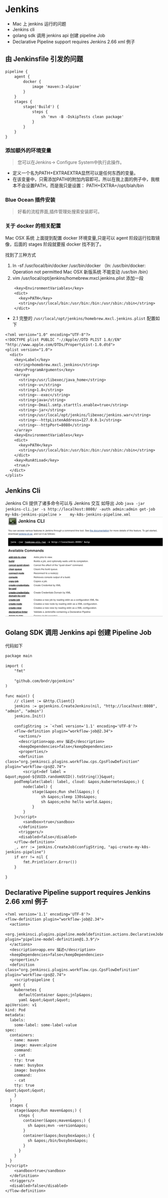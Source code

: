 # Jenkins

* Mac 上 jenkins 运行的问题
* Jenkins cli 
* golang sdk 调用 jenkins api 创建 pipeline Job
* Declarative Pipeline support requires Jenkins 2.66 xml 例子

## 由 Jenkinsfile 引发的问题

```
pipeline {
    agent {
        docker {
            image 'maven:3-alpine'
        }
    }
    stages {
        stage('Build') {
            steps {
                sh 'mvn -B -DskipTests clean package'
            }
        }
    }
}
```

### 添加额外的环境变量
> 您可以在Jenkins-> Configure System中执行此操作。
* 定义一个名为PATH+EXTRAEXTRA显然可以是任何东西的变量。
* 在该变量中，只需添加PATH的附加内容即可。所以在我上面的例子中，我根本不会设置PATH，而是我只是设置： PATH+EXTRA=/opt/blah/bin

### Blue Ocean 插件安装
> 好看的流程界面,插件管理处搜索安装即可。


### 关于 docker 的相关配置
Mac OSX 系统 上面提到配置 docker 环境变量,只是可以 agent 阶段运行拉取镜像，后面的 stages 阶段就要报 docker 找不到了。

找到了三种方式

1. ln -sf /usr/local/bin/docker /usr/bin/docker （ln: /usr/bin/docker: Operation not permitted Mac OSX 新版系统 不能变动 /usr/bin /bin）
2. vim /usr/local/opt/jenkins/homebrew.mxcl.jenkins.plist 
添加一段

```
    <key>EnvironmentVariables</key>
    <dict>
      <key>PATH</key>
      <string>/usr/local/bin:/usr/bin:/bin:/usr/sbin:/sbin</string>
    </dict>
```

* 2.1 完整的 `/usr/local/opt/jenkins/homebrew.mxcl.jenkins.plist` 配置如下

```
<?xml version="1.0" encoding="UTF-8"?>
<!DOCTYPE plist PUBLIC "-//Apple//DTD PLIST 1.0//EN" "http://www.apple.com/DTDs/PropertyList-1.0.dtd">
<plist version="1.0">
  <dict>
    <key>Label</key>
    <string>homebrew.mxcl.jenkins</string>
    <key>ProgramArguments</key>
    <array>
      <string>/usr/libexec/java_home</string>
      <string>-v</string>
      <string>1.8</string>
      <string>--exec</string>
      <string>java</string>
      <string>-Dmail.smtp.starttls.enable=true</string>
      <string>-jar</string>
      <string>/usr/local/opt/jenkins/libexec/jenkins.war</string>
      <string>--httpListenAddress=127.0.0.1</string>
      <string>--httpPort=8080</string>
    </array>
    <key>EnvironmentVariables</key>
    <dict>
      <key>PATH</key>
      <string>/usr/local/bin:/usr/bin:/bin:/usr/sbin:/sbin</string>
    </dict>
    <key>RunAtLoad</key>
    <true/>
  </dict>
</plist>
```

## Jenkins Cli
Jenkins Cli 提供了诸多命令可以与 Jenkins 交互
如导出 Job `java -jar jenkins-cli.jar -s http://localhost:8080/ -auth admin:admin get-job      my-k8s-jenkins-pipeline >    my-k8s-jenkins-pipeline.xml`
![](images/Jenkins/Jenkins-Cli.png)

## Golang SDK 调用 Jenkins api 创建 Pipeline Job
代码如下

```golang
package main

import (
	"fmt"

	"github.com/bndr/gojenkins"
)

func main() {
	// client := &http.Client{}
	jenkins := gojenkins.CreateJenkins(nil, "http://localhost:8080", "admin", "admin")
	jenkins.Init()

	configString := `<?xml version='1.1' encoding='UTF-8'?>
	<flow-definition plugin="workflow-job@2.34">
	  <actions/>
	  <description>app.env 描述</description>
	  <keepDependencies>false</keepDependencies>
	  <properties/>
	  <definition class="org.jenkinsci.plugins.workflow.cps.CpsFlowDefinition" plugin="workflow-cps@2.74">
		<script>def label = &quot;mypod-${UUID.randomUUID().toString()}&quot;
	podTemplate(label: label, cloud: &apos;kubernetes&apos;) {
		node(label) {
			stage(&apos;Run shell&apos;) {
				sh &apos;sleep 130s&apos;
				sh &apos;echo hello world.&apos;
			}
		}
	}</script>
		<sandbox>true</sandbox>
	  </definition>
	  <triggers/>
	  <disabled>false</disabled>
	</flow-definition>`
	_, err := jenkins.CreateJob(configString, "api-create-my-k8s-jenkins-pipeline")
	if err != nil {
		fmt.Println(err.Error())
	}

}
```

## Declarative Pipeline support requires Jenkins 2.66 xml 例子

```
<?xml version='1.1' encoding='UTF-8'?>
<flow-definition plugin="workflow-job@2.34">
  <actions>
    <org.jenkinsci.plugins.pipeline.modeldefinition.actions.DeclarativeJobAction plugin="pipeline-model-definition@1.3.9"/>
  </actions>
  <description>app.env 描述</description>
  <keepDependencies>false</keepDependencies>
  <properties/>
  <definition class="org.jenkinsci.plugins.workflow.cps.CpsFlowDefinition" plugin="workflow-cps@2.74">
    <script>pipeline {
  agent {
    kubernetes {
      defaultContainer &apos;jnlp&apos;
      yaml &quot;&quot;&quot;
apiVersion: v1
kind: Pod
metadata:
  labels:
    some-label: some-label-value
spec:
  containers:
  - name: maven
    image: maven:alpine
    command:
    - cat
    tty: true
  - name: busybox
    image: busybox
    command:
    - cat
    tty: true
&quot;&quot;&quot;
    }
  }
  stages {
    stage(&apos;Run maven&apos;) {
      steps {
        container(&apos;maven&apos;) {
          sh &apos;mvn -version&apos;
        }
        container(&apos;busybox&apos;) {
          sh &apos;/bin/busybox&apos;
        }
      }
    }
  }
}</script>
    <sandbox>true</sandbox>
  </definition>
  <triggers/>
  <disabled>false</disabled>
</flow-definition>
```
